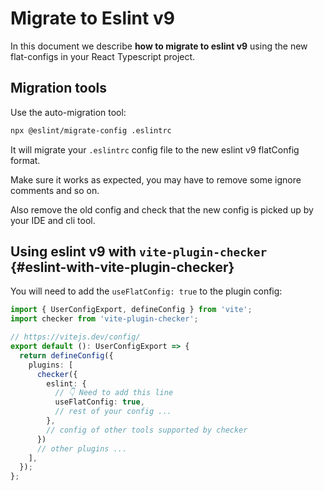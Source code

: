 # Migrate to Eslint v9

In this document we describe **how to migrate to eslint v9** using the new flat-configs in your React Typescript project.

## Migration tools

Use the auto-migration tool:

```sh
npx @eslint/migrate-config .eslintrc
```

It will migrate your `.eslintrc` config file to the new eslint v9 flatConfig format.

Make sure it works as expected, you may have to remove some ignore comments and so on.

Also remove the old config and check that the new config is picked up by your IDE and cli tool.

## Using eslint v9 with `vite-plugin-checker` {#eslint-with-vite-plugin-checker}

You will need to add the `useFlatConfig: true` to the plugin config:

```ts
import { UserConfigExport, defineConfig } from 'vite';
import checker from 'vite-plugin-checker';

// https://vitejs.dev/config/
export default (): UserConfigExport => {
  return defineConfig({
    plugins: [
      checker({
        eslint: {
          // 👇 Need to add this line
          useFlatConfig: true, 
          // rest of your config ...
        },
        // config of other tools supported by checker
      })
      // other plugins ...
    ],
  });
};

```
